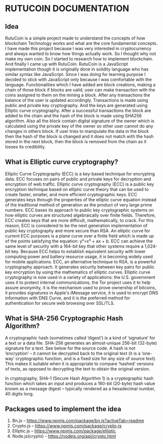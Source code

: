 # RUTUCOIN DOCUMENTATION

## Idea 

RutuCoin is a simple project made to understand the concepts of how  blockchain Technology works and what are the core fundamental concepts.
I have made this project because I was very interested in cryptocurrency and always wanted to know how things actually work. So I thought why not make my own coin. So I started to research how to implement blockchain. And finally I came up with RutuCoin.
RutuCoin is a JavaScript implementation though it is originally done in solidity language who has similar syntax like JavaScript. Since I was doing for learning purpose I decided to stick with JavaScript only because I was comfortable with the language. Functionalities which I have added are block creations, making a chain of those block if blocks are valid, user can make transaction with the coins assigned to them on the mining a block. After any transactions the balance of the user is updated accordingly. Transactions is made using public and private key cryptography. And the keys are generated using Elliptic curve cryptography. After a successful transactions the block are added to the chain and the hash of the block is made using SHA256 algorithm. Also all the block contain digital signature of the owner which is calculated using the private key of the owner so other user cannot do any changes in others block. If user tries to manipulate the data in the block then the hash of the block is changed and it does not match with the hash stored in the next block, then the block is removed from the chain as it losses its credibility.

 

## What is Elliptic curve cryptography?
Elliptic Curve Cryptography (ECC) is a key-based technique for encrypting data. ECC focuses on pairs of public and private keys for decryption and encryption of web traffic. 
Elliptic curve cryptography (ECC) is a public key encryption technique based on elliptic curve theory that can be used to create faster, smaller, and more efficient cryptographic keys. ECC generates keys through the properties of the elliptic curve equation instead of the traditional method of generation as the product of very large prime numbers.
ECC bases its approach to public key cryptographic systems on how elliptic curves are structured algebraically over finite fields. Therefore, ECC creates keys that are more difficult, mathematically, to crack. For this reason, ECC is considered to be the next generation implementation of public key cryptography and more secure than RSA.
An elliptic curve for current ECC purposes is a plane curve over a finite field which is made up of the points satisfying the equation:
y²=x³ + ax + b.
ECC can achieve the same level of security with a 164-bit key that other systems require a 1,024-bit key. Because ECC helps to establish equivalent security with lower computing power and battery resource usage, it is becoming widely used for mobile applications.
ECC, an alternative technique to RSA, is a powerful cryptography approach. It generates security between key pairs for public key encryption by using the mathematics of elliptic curves.
Elliptic curve cryptography is now used in a variety of applications: the U.S. government uses it to protect internal communications, the Tor project uses it to help assure anonymity, it is the mechanism used to prove ownership of bitcoins, it provides signatures in Apple's iMessage service, it is used to encrypt DNS information with DNS Curve, and it is the preferred method for authentication for secure web browsing over SSL/TLS.

 ## What is SHA-256 Cryptographic Hash Algorithm?
	
A cryptographic hash (sometimes called ‘digest’) is a kind of ‘signature’ for a text or a data file. SHA-256 generates an almost-unique 256-bit (32-byte) signature for a text. See below for the source code. A hash is not ‘encryption’ – it cannot be decrypted back to the original text (it is a ‘one-way’ cryptographic function, and is a fixed size for any size of source text). This makes it suitable when it is appropriate to compare ‘hashed’ versions of texts, as opposed to decrypting the text to obtain the original version.

In cryptography, SHA-1 (Secure Hash Algorithm 1) is a cryptographic hash function which takes an input and produces a 160-bit (20-byte) hash value known as a message digest – typically rendered as a hexadecimal number, 40 digits long.

## Packages used to implement the idea
1.	Bn.js –  https://www.npmjs.com/package/bn.js?activeTab=readme 
2.	Crypto.js – https://www.npmjs.com/package/crypto-js 
3.	Elliptic.js – https://www.npmjs.com/package/elliptic
4.	Node.js(crypto) - https://nodejs.org/api/crypto.html 
